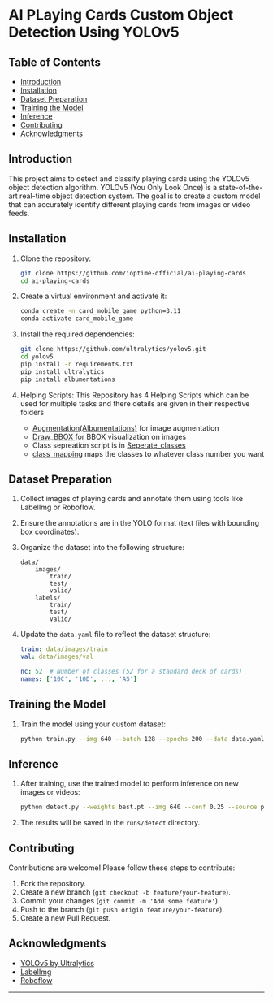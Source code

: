 # AI PLaying Cards Custom Object Detection Using YOLOv5

## Table of Contents

- [Introduction](#introduction)
- [Installation](#installation)
- [Dataset Preparation](#dataset-preparation)
- [Training the Model](#training-the-model)
- [Inference](#inference)
- [Contributing](#contributing)
- [Acknowledgments](#acknowledgments)

## Introduction

This project aims to detect and classify playing cards using the YOLOv5 object detection algorithm. YOLOv5 (You Only Look Once) is a state-of-the-art real-time object detection system. The goal is to create a custom model that can accurately identify different playing cards from images or video feeds.

## Installation

1. Clone the repository:
    ```bash
    git clone https://github.com/ioptime-official/ai-playing-cards
    cd ai-playing-cards
    ```

2. Create a virtual environment and activate it:
    ```bash
    conda create -n card_mobile_game python=3.11
    conda activate card_mobile_game
    ```

3. Install the required dependencies:
    ```bash
    git clone https://github.com/ultralytics/yolov5.git
    cd yolov5
    pip install -r requirements.txt
    pip install ultralytics
    pip install albumentations
    ```
4. Helping Scripts:
    This Repository has 4 Helping Scripts which can be used for multiple tasks and there details are given in their respective folders
    - [Augmentation(Albumentations)](https://github.com/ioptime-official/ai-playing-cards/tree/main/Augmentation(Albumentation)) for image augmentation
    - [Draw_BBOX ](https://github.com/ioptime-official/ai-playing-cards/tree/main/Augmentation(Albumentation)](https://github.com/ioptime-official/ai-playing-cards/tree/main/Draw_BBOX))for BBOX visualization on images
    - Class sepreation script is in [Seperate_classes](https://github.com/ioptime-official/ai-playing-cards/tree/main/Seperate_classes)
    - [class_mapping](https://github.com/ioptime-official/ai-playing-cards/tree/main/class_mapping) maps the classes to whatever class number you want
## Dataset Preparation

1. Collect images of playing cards and annotate them using tools like LabelImg or Roboflow.
2. Ensure the annotations are in the YOLO format (text files with bounding box coordinates).
3. Organize the dataset into the following structure:
    ```
    data/
        images/
            train/
            test/
            valid/
        labels/
            train/
            test/
            valid/
    ```

4. Update the `data.yaml` file to reflect the dataset structure:
    ```yaml
    train: data/images/train
    val: data/images/val

    nc: 52  # Number of classes (52 for a standard deck of cards)
    names: ['10C', '10D', ..., 'AS']
    ```

## Training the Model

1. Train the model using your custom dataset:
    ```bash
    python train.py --img 640 --batch 128 --epochs 200 --data data.yaml --weights yolov5s.pt
    ```

## Inference

1. After training, use the trained model to perform inference on new images or videos:
    ```bash
    python detect.py --weights best.pt --img 640 --conf 0.25 --source path/to/your/image_or_video
    ```

2. The results will be saved in the `runs/detect` directory.


## Contributing

Contributions are welcome! Please follow these steps to contribute:

1. Fork the repository.
2. Create a new branch (`git checkout -b feature/your-feature`).
3. Commit your changes (`git commit -m 'Add some feature'`).
4. Push to the branch (`git push origin feature/your-feature`).
5. Create a new Pull Request.


## Acknowledgments

- [YOLOv5 by Ultralytics](https://github.com/ultralytics/yolov5)
- [LabelImg](https://github.com/tzutalin/labelImg)
- [Roboflow](https://roboflow.com)

---
